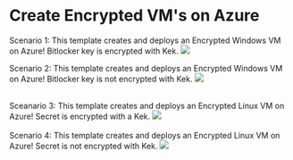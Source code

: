 # Create Encrypted VM's on Azure

Scenario 1: This template creates and deploys an Encrypted Windows VM on Azure! Bitlocker key is encrypted with Kek.
<a href="https://portal.azure.com/#create/Microsoft.Template/uri/https%3A%2F%2Fraw.githubusercontent.com%2Faravindthoram%2FDiskEncryption%2Fmaster%2FazureDeployEncryptedWindowsVM.json" target="_blank">
    <img src="http://azuredeploy.net/deploybutton.png"/>
</a>
<br />

Scenario 2: This template creates and deploys an Encrypted Windows VM on Azure! Bitlocker key is not encrypted with Kek.
<a href="https://portal.azure.com/#create/Microsoft.Template/uri/https%3A%2F%2Fraw.githubusercontent.com%2Faravindthoram%2FDiskEncryption%2Fmaster%2FazureDeployEncryptedWindowsVMNoKek.json" target="_blank">
    <img src="http://azuredeploy.net/deploybutton.png"/>
<br>
</a>

<br>
Sceanario 3: This template creates and deploys an Encrypted Linux VM on Azure! Secret is encrypted with a Kek.
<a href="https://portal.azure.com/#create/Microsoft.Template/uri/https%3A%2F%2Fraw.githubusercontent.com%2Faravindthoram%2FDiskEncryption%2Fmaster%2FazureDeployEncryptedLinuxVM.json" target="_blank">
    <img src="http://azuredeploy.net/deploybutton.png"/>
<br>
</a>
<br>
Scenario 4: This template creates and deploys an Encrypted Linux VM on Azure! Secret is not encrypted with Kek.
<a href="https://portal.azure.com/#create/Microsoft.Template/uri/https%3A%2F%2Fraw.githubusercontent.com%2Faravindthoram%2FDiskEncryption%2Fmaster%2FazureDeployEncryptedLinuxVMNoKek.json" target="_blank">
    <img src="http://azuredeploy.net/deploybutton.png"/>
<br>
</a>
<br>

